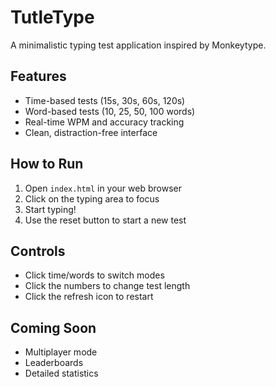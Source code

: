 # TutleType

A minimalistic typing test application inspired by Monkeytype.

## Features
- Time-based tests (15s, 30s, 60s, 120s)
- Word-based tests (10, 25, 50, 100 words)
- Real-time WPM and accuracy tracking
- Clean, distraction-free interface

## How to Run
1. Open `index.html` in your web browser
2. Click on the typing area to focus
3. Start typing!
4. Use the reset button to start a new test

## Controls
- Click time/words to switch modes
- Click the numbers to change test length
- Click the refresh icon to restart

## Coming Soon
- Multiplayer mode
- Leaderboards
- Detailed statistics

